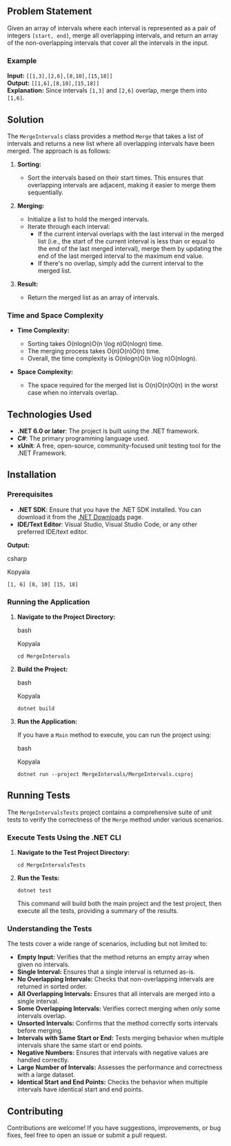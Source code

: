Problem Statement
-----------------

Given an array of intervals where each interval is represented as a pair of integers `[start, end]`, merge all overlapping intervals, and return an array of the non-overlapping intervals that cover all the intervals in the input.

### Example

**Input:** `[[1,3],[2,6],[8,10],[15,18]]`\
**Output:** `[[1,6],[8,10],[15,18]]`\
**Explanation:** Since intervals `[1,3]` and `[2,6]` overlap, merge them into `[1,6]`.

Solution
--------

The `MergeIntervals` class provides a method `Merge` that takes a list of intervals and returns a new list where all overlapping intervals have been merged. The approach is as follows:

1.  **Sorting:**

    -   Sort the intervals based on their start times. This ensures that overlapping intervals are adjacent, making it easier to merge them sequentially.
2.  **Merging:**

    -   Initialize a list to hold the merged intervals.
    -   Iterate through each interval:
        -   If the current interval overlaps with the last interval in the merged list (i.e., the start of the current interval is less than or equal to the end of the last merged interval), merge them by updating the end of the last merged interval to the maximum end value.
        -   If there's no overlap, simply add the current interval to the merged list.
3.  **Result:**

    -   Return the merged list as an array of intervals.

### Time and Space Complexity

-   **Time Complexity:**

    -   Sorting takes O(nlog⁡n)O(n \log n)O(nlogn) time.
    -   The merging process takes O(n)O(n)O(n) time.
    -   Overall, the time complexity is O(nlog⁡n)O(n \log n)O(nlogn).
-   **Space Complexity:**

    -   The space required for the merged list is O(n)O(n)O(n) in the worst case when no intervals overlap.



Technologies Used
-----------------

-   **.NET 6.0 or later**: The project is built using the .NET framework.
-   **C#**: The primary programming language used.
-   **xUnit**: A free, open-source, community-focused unit testing tool for the .NET Framework.

Installation
------------

### Prerequisites

-   **.NET SDK**: Ensure that you have the .NET SDK installed. You can download it from the [.NET Downloads](https://dotnet.microsoft.com/download) page.
-   **IDE/Text Editor**: Visual Studio, Visual Studio Code, or any other preferred IDE/text editor.


**Output:**

csharp

Kopyala

`[1, 6]
[8, 10]
[15, 18]`

### Running the Application

1.  **Navigate to the Project Directory:**

    bash

    Kopyala

    `cd MergeIntervals`

2.  **Build the Project:**

    bash

    Kopyala

    `dotnet build`

3.  **Run the Application:**

    If you have a `Main` method to execute, you can run the project using:

    bash

    Kopyala

    `dotnet run --project MergeIntervals/MergeIntervals.csproj`

Running Tests
-------------

The `MergeIntervalsTests` project contains a comprehensive suite of unit tests to verify the correctness of the `Merge` method under various scenarios.

### Execute Tests Using the .NET CLI

1.  **Navigate to the Test Project Directory:**


    `cd MergeIntervalsTests`

2.  **Run the Tests:**


    `dotnet test`

    This command will build both the main project and the test project, then execute all the tests, providing a summary of the results.

### Understanding the Tests

The tests cover a wide range of scenarios, including but not limited to:

-   **Empty Input:** Verifies that the method returns an empty array when given no intervals.
-   **Single Interval:** Ensures that a single interval is returned as-is.
-   **No Overlapping Intervals:** Checks that non-overlapping intervals are returned in sorted order.
-   **All Overlapping Intervals:** Ensures that all intervals are merged into a single interval.
-   **Some Overlapping Intervals:** Verifies correct merging when only some intervals overlap.
-   **Unsorted Intervals:** Confirms that the method correctly sorts intervals before merging.
-   **Intervals with Same Start or End:** Tests merging behavior when multiple intervals share the same start or end points.
-   **Negative Numbers:** Ensures that intervals with negative values are handled correctly.
-   **Large Number of Intervals:** Assesses the performance and correctness with a large dataset.
-   **Identical Start and End Points:** Checks the behavior when multiple intervals have identical start and end points.

Contributing
------------

Contributions are welcome! If you have suggestions, improvements, or bug fixes, feel free to open an issue or submit a pull request.


